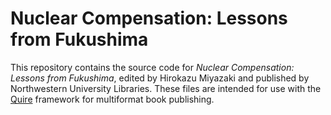 # Nuclear Compensation: Lessons from Fukushima

This repository contains the source code for _Nuclear Compensation: Lessons from Fukushima_, edited by Hirokazu Miyazaki and published by Northwestern University Libraries. These files are intended for use with the [Quire](https://quire.netlify.app/) framework for multiformat book publishing. 